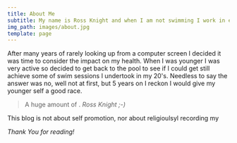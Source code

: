 ```yaml
---
title: About Me
subtitle: My name is Ross Knight and when I am not swimming I work in eCommerce.
img_path: images/about.jpg
template: page
---
```


After many years of rarely looking up from a computer  screen I decided it was time to consider the impact on my health. When I was younger I was very active so decided to get back to the pool to see if I could get still achieve some of swim sessions I undertook in my 20's. Needless to say the answer was no, well not at first, but 5 years on I reckon I would give my younger self a good race.

>A huge amount of . <cite>Ross Knight ;-)</cite>

This blog is not about self promotion, nor about religioulsyl recording my 

*Thank You for reading!*
